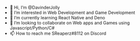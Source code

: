 - 👋 Hi, I’m @DavinderJolly
- 👀 I’m interested in Web Development and Game Development
- 🌱 I’m currently learning React Native and Deno
- 💞️ I’m looking to collaborate on Web apps and Games using Javascript/Python/C#
- 📫 How to reach me SReaperz#8112 on Discord

<!---
DavinderJolly/DavinderJolly is a ✨ special ✨ repository because its `README.md` (this file) appears on your GitHub profile.
You can click the Preview link to take a look at your changes.
--->
